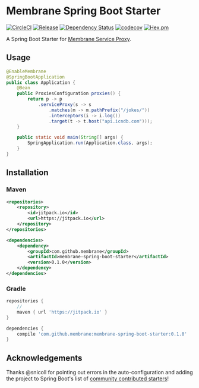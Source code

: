 # Membrane Spring Boot Starter

[![CircleCI](https://circleci.com/gh/membrane/membrane-spring-boot-starter.svg?style=shield&circle-token=8c730ac71f3736480b6b713ff86fe8b17a14cfa3)](https://circleci.com/gh/membrane/membrane-spring-boot-starter)
[![Release](https://jitpack.io/v/membrane/membrane-spring-boot-starter.svg)](https://jitpack.io/#membrane/membrane-spring-boot-starter)
[![Dependency Status](https://www.versioneye.com/user/projects/59147f67e1638f00500b4509/badge.svg?style=flat)](https://www.versioneye.com/user/projects/59147f67e1638f00500b4509)
[![codecov](https://codecov.io/gh/membrane/membrane-spring-boot-starter/branch/master/graph/badge.svg)](https://codecov.io/gh/membrane/membrane-spring-boot-starter)
[![Hex.pm](https://img.shields.io/hexpm/l/plug.svg)](https://raw.githubusercontent.com/membrane/membrane-spring-boot-starter/master/LICENSE)

A Spring Boot Starter for [Membrane Service Proxy](https://github.com/membrane/service-proxy).

## Usage

```java
@EnableMembrane
@SpringBootApplication
public class Application {
    @Bean
    public ProxiesConfiguration proxies() {
        return p -> p
            .serviceProxy(s -> s
                .matches(m -> m.pathPrefix("/jokes/"))
                .interceptors(i -> i.log())
                .target(t -> t.host("api.icndb.com")));
    }

    public static void main(String[] args) {
        SpringApplication.run(Application.class, args);
    }
}
```

## Installation

### Maven

```xml
<repositories>
    <repository>
        <id>jitpack.io</id>
        <url>https://jitpack.io</url>
    </repository>
</repositories>

<dependencies>
    <dependency>
        <groupId>com.github.membrane</groupId>
        <artifactId>membrane-spring-boot-starter</artifactId>
        <version>0.1.0</version>
    </dependency>
</dependencies>
```

### Gradle

```groovy
repositories {
    // 
    maven { url 'https://jitpack.io' }
}

dependencies {
    compile 'com.github.membrane:membrane-spring-boot-starter:0.1.0'
}
```

## Acknowledgements

Thanks @snicoll for pointing out errors in the auto-configuration and adding the project to Spring Boot's list of [community contributed starters](https://github.com/spring-projects/spring-boot/tree/master/spring-boot-starters)!
